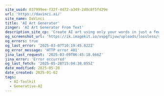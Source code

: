 ```yaml
---
site_uuid: 037999ee-f32f-4d72-a349-2d0c8f5fd29e
url: 'https://davinci.ai/'
site_name: DaVinci
title: 'AI Art Generator'
zinger: 'AI Art Generator From Text'
description_site_cp: 'Create AI art using only your words in just a few seconds! DaVinci AI Art Generator can make your dreams a reality. Enter a prompt, choose a style, and watch DaVinci AI Image Generator bring your ideas to life!'
og_screenshot_url: 'https://ik.imagekit.io/xvpgfijuw/uploads/lossless/screenshots/20250528_Davinci_og_screenshot.jpeg'
og_errors: true
og_last_error: '2025-03-07T10:19:45.822Z'
og_error_message: 'HTTP error 401'
jina_last_request: '2025-03-09T06:45:18.666Z'
jina_error: 'Error occurred'
og_last_fetch: '2025-05-28T15:04:38.055Z'
date_modified: 2025-05-28
date_created: 2025-01-02
tags:
  - AI-Toolkit
  - Generative-AI
---
```


